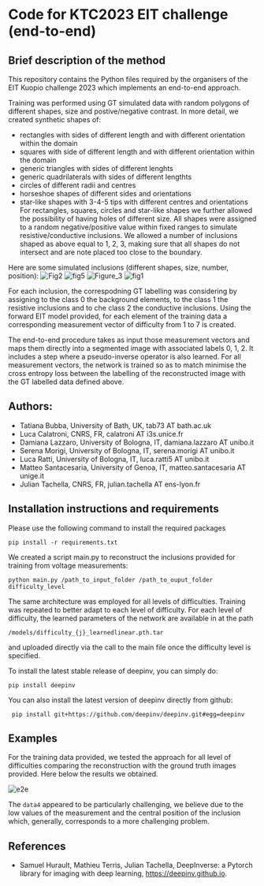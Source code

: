 # Code for KTC2023 EIT challenge (end-to-end)


## Brief description of the method
This repository contains the Python files required by the organisers of the EIT Kuopio challenge 2023 which implements an end-to-end approach.

Training was performed using GT simulated data with random polygons of different shapes, size and postive/negative contrast. In more detail, we created synthetic shapes of:
- rectangles with sides of different length and with different orientation within the domain
- squares with side of different length and with different orientation within the domain
- generic triangles with sides of different lenghts
- generic quadrilaterals with sides of different lengthts
- circles of different radii and centres
- horseshoe shapes of different sides and orientations
- star-like shapes with 3-4-5 tips with different centres and orientations
For rectangles, squares, circles and star-like shapes we further allowed the possibility of having holes of different size.
All shapes were assigned to a random negative/positive value within fixed ranges to simulate resistive/conductive inclusions. We allowed a number of inclusions shaped as above equal to 1, 2, 3, making sure that all shapes do not intersect and are note placed too close to the boundary.

Here are some simulated inclusions (different shapes, size, number, position):
![Fig2](https://github.com/lucala00/KTC2023_E2E/assets/49308207/7143a902-d650-4c2e-bfe6-da21a19a9550)
![fig5](https://github.com/lucala00/KTC2023_E2E/assets/49308207/ef9111ad-8e03-46dc-83ca-2f548cebebb3)
![Figure_3](https://github.com/lucala00/KTC2023_E2E/assets/49308207/1960ec95-f80b-4b35-b3a7-6d8e7ed69e1c)
![fig1](https://github.com/lucala00/KTC2023_E2E/assets/49308207/c034634f-363c-4c60-99fc-a8aa7ae59a43)

For each inclusion, the correspodning GT labelling was considering by assigning to the class 0 the background elements, to the class 1 the resistive inclusions and to che class 2 the conductive inclusions.
Using the forward EIT model provided, for each element of the training data a corresponding measurement vector of difficulty from 1 to 7 is created.

The end-to-end procedure takes as input those measurement vectors and maps them directly into a segmented image with associated labels 0, 1, 2. It includes a step where a pseudo-inverse operator is also learned.  For all measurement vectors, the network is trained so as to match minimise the cross entropy loss between the labelling of the reconstructed image with the GT labelled data defined above.

## Authors:
- Tatiana Bubba, University of Bath, UK, tab73 AT bath.ac.uk
- Luca Calatroni, CNRS, FR, calatroni AT i3s.unice.fr
- Damiana Lazzaro, University of Bologna, IT, damiana.lazzaro AT unibo.it 
- Serena Morigi, University of Bologna, IT, serena.morigi AT unibo.it 
- Luca Ratti, University of Bologna, IT, luca.ratti5 AT unibo.it
- Matteo Santacesaria, University of Genoa, IT, matteo.santacesaria AT unige.it 
- Julian Tachella, CNRS, FR, julian.tachella AT ens-lyon.fr

## Installation instructions and requirements

Please use the following command to install the required packages

```pip install -r requirements.txt```

We created a script main.py to reconstruct the inclusions provided for training from voltage measurements:

```python main.py /path_to_input_folder /path_to_ouput_folder difficulty_level```

The same architecture was employed for all levels of difficulties. Training was repeated to better adapt to each level of difficulty. For each level of difficulty, the learned parameters of the network are available in at the path

```/models/difficulty_{j}_learnedlinear.pth.tar ```

and uploaded directly via the call to the main file once the difficulty level is specified.

To install the latest stable release of deepinv, you can simply do:

```pip install deepinv```

You can also install the latest version of deepinv directly from github:

``` pip install git+https://github.com/deepinv/deepinv.git#egg=deepinv``` 

## Examples

For the training data provided, we tested the approach for all level of difficulties comparing the reconstruction with the ground truth images provided. Here below the results we obtained.

![e2e](https://github.com/lucala00/KTC2023_E2E/assets/49308207/089da0f9-0e6d-45ea-9bcc-6aea5ca01884)


The ```data4``` appeared to be particularly challenging, we believe due to the low values of the measurement and the central position of the inclusion which, generally, corresponds to a more challenging problem.


## References

* Samuel Hurault, Mathieu Terris, Julian Tachella, DeepInverse: a Pytorch library for imaging with deep learning, https://deepinv.github.io.

